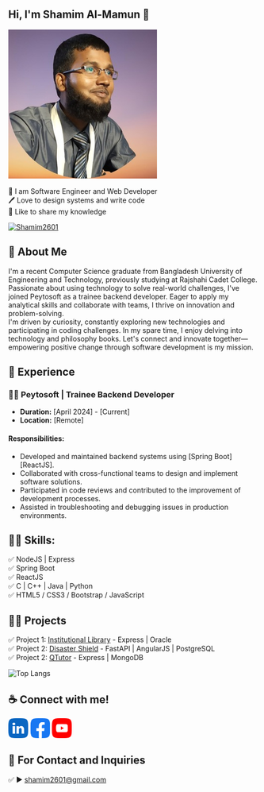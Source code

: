 ## Hi, I'm Shamim Al-Mamun 👋
[<img src='https://github.com/Shamim2601/Shamim2601/blob/master/assets/images/shamim_300px_circle.jpg'>](https://shamim2601.netlify.app/)
<p>
👑 I am Software Engineer and Web Developer <br> 
🖊️ Love to design systems and write code <br> 
🎤 Like to share my knowledge </p> 


<p align="left"> <a href="https://www.linkedin.com/in/shamim2601/" target="blank"><img src="https://img.shields.io/twitter/follow/Shamim2601?logo=linkedin&style=for-the-ba" alt="Shamim2601" /></a> </p>

## 🚀 About Me
I'm a recent Computer Science graduate from Bangladesh University of Engineering and Technology, previously studying at Rajshahi Cadet College. <br>
Passionate about using technology to solve real-world challenges, I've joined Peytosoft as a trainee backend developer. Eager to apply my analytical skills and collaborate with teams, I thrive on innovation and problem-solving. <br>
I'm driven by curiosity, constantly exploring new technologies and participating in coding challenges. In my spare time, I enjoy delving into technology and philosophy books. Let's connect and innovate together—empowering positive change through software development is my mission.

## 💼 Experience

### 👨‍💻 Peytosoft | Trainee Backend Developer
- **Duration:** [April 2024] - [Current]
- **Location:** [Remote]

#### Responsibilities:
- Developed and maintained backend systems using [Spring Boot] [ReactJS].
- Collaborated with cross-functional teams to design and implement software solutions.
- Participated in code reviews and contributed to the improvement of development processes.
- Assisted in troubleshooting and debugging issues in production environments.

## 👨‍💻 Skills: 
✅ NodeJS | Express <br> 
✅ Spring Boot <br>
✅ ReactJS <br>
✅ C | C++ | Java | Python <br>
✅ HTML5 / CSS3 / Bootstrap / JavaScript <br>

## 👨‍💻 Projects
✅ Project 1: [Institutional Library](https://github.com/Shamim2601/Institutional-Library) - Express | Oracle <br>
✅ Project 2: [Disaster Shield](https://github.com/Shamim2601/disaster-shield-backend) - FastAPI | AngularJS | PostgreSQL <br>
✅ Project 2: [QTutor](https://github.com/Shamim2601/qtutor) - Express | MongoDB <br>

![Top Langs](https://github-readme-stats.vercel.app/api/top-langs/?username=Shamim2601&layout=compact)


## ☕ Connect with me!
[<img src='https://github.com/shovoalways/shovoalways/blob/main/img/linkedin.png?raw=true' alt='linkedin' height='40'>](https://www.linkedin.com/in/shamim2601/)  [<img src='https://github.com/shovoalways/shovoalways/blob/main/img/facebook.png?raw=true' alt='facebook' height='40'>](https://www.facebook.com/samamun60)  [<img src='https://github.com/shovoalways/shovoalways/blob/main/img/youtube.png?raw=true' alt='YouTube' height='40'>](https://www.youtube.com/@samamun60)  



## 📧 For Contact and Inquiries 
✅  ► shamim2601@gmail.com
